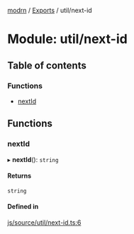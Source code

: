[modrn](../README.md) / [Exports](../modules.md) / util/next-id

# Module: util/next-id

## Table of contents

### Functions

- [nextId](util_next_id.md#nextid)

## Functions

### nextId

▸ **nextId**(): `string`

#### Returns

`string`

#### Defined in

[js/source/util/next-id.ts:6](https://github.com/alexbfr/modrn/blob/e23b9e9/modrn.ts/js/source/util/next-id.ts#L6)
